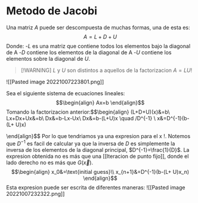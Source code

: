 # Metodo de Jacobi

Una matriz $A$ puede ser descompuesta de muchas formas, una de esta es:
$$A=L+D+U$$
Donde: 
-$L$ es una matriz que contiene todos los elementos bajo la diagonal de A
-$D$ contiene los elementos de la diagonal de A
-$U$ contiene los elementos sobre la diagonal de $U$.

>[!WARNING] $L$ y $U$ son distintos a aquellos de la factorizacion $A= LU$!

![[Pasted image 20221007223801.png]]

Sea el siguiente sistema de ecuaciones lineales:
$$\begin{align}
Ax=b
\end{align}$$
Tomando la factorizacion anterior:$$\begin{align}
(L+D+U)(x)&=b\\
Lx+Dx+Ux&=b\\
Dx&=b-Lx-Ux\\
Dx&=b-(L+U)x \quad /D^{-1} \\
x&=D^{-1}(b-(L+ U)x)

\end{align}$$
Por lo que tendriamos ya una expresion para el x !. 
Notemos que $D^{-1}$ es facil de calcular ya que la inversa de $D$ es simplemente la inversa de los elementos de la diagonal principal, $D^{-1}=\frac{1}{D}$.
La expresion obtenida no es más que una [[Iteracion de punto fijo]], donde el lado derecho no es más que $G(\vec{x})$.
$$\begin{align}
x_0&=\text{initial guess}\\
x_{n+1}&=D^{-1}(b-(L+ U)x_n)
\end{align}$$
Esta expresion puede ser escrita de diferentes maneras:
![[Pasted image 20221007232322.png]]

